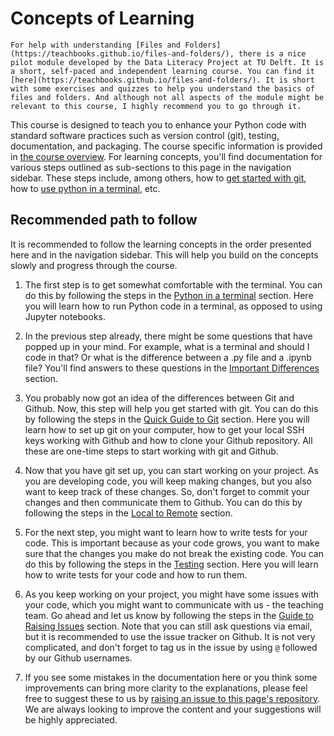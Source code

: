 # Concepts of Learning

```{note}
For help with understanding [Files and Folders](https://teachbooks.github.io/files-and-folders/), there is a nice pilot module developed by the Data Literacy Project at TU Delft. It is a short, self-paced and independent learning course. You can find it [here](https://teachbooks.github.io/files-and-folders/). It is short with some exercises and quizzes to help you understand the basics of files and folders. And although not all aspects of the module might be relevant to this course, I highly recommend you to go through it.
```

This course is designed to teach you to enhance your Python code with standard software practices such as version control (git), testing, documentation, and packaging. The course specific information is provided in [the course overview](../course/overview.md). For learning concepts, you'll find documentation for various steps outlined as sub-sections to this page in the navigation sidebar. These steps include, among others, how to [get started with git](quick-guide-to-git.md), how to [use python in a terminal](python-in-a-terminal.md), etc. 

## Recommended path to follow

It is recommended to follow the learning concepts in the order presented here and in the navigation sidebar. This will help you build on the concepts slowly and progress through the course.

1. The first step is to get somewhat comfortable with the terminal. You can do this by following the steps in the [Python in a terminal](python-in-a-terminal.md) section. Here you will learn how to run Python code in a terminal, as opposed to using Jupyter notebooks.

2. In the previous step already, there might be some questions that have popped up in your mind. For example, what is a terminal and should I code in that? Or what is the difference between a .py file and a .ipynb file? You'll find answers to these questions in the [Important Differences](important-differences.md) section.

3. You probably now got an idea of the differences between Git and Github. Now, this step will help you get started with git. You can do this by following the steps in the [Quick Guide to Git](quick-guide-to-git.md) section. Here you will learn how to set up git on your computer, how to get your local SSH keys working with Github and how to clone your Github repository. All these are one-time steps to start working with git and Github.

4. Now that you have git set up, you can start working on your project. As you are developing code, you will keep making changes, but you also want to keep track of these changes. So, don't forget to commit your changes and then communicate them to Github. You can do this by following the steps in the [Local to Remote](local-to-remote.md) section.

5. For the next step, you might want to learn how to write tests for your code. This is important because as your code grows, you want to make sure that the changes you make do not break the existing code. You can do this by following the steps in the [Testing](testing.md) section. Here you will learn how to write tests for your code and how to run them.

6. As you keep working on your project, you might have some issues with your code, which you might want to communicate with us - the teaching team. Go ahead and let us know by following the steps in the [Guide to Raising Issues](guide-to-raising-issues.md) section. Note that you can still ask questions via email, but it is recommended to use the issue tracker on Github. It is not very complicated, and don't forget to tag us in the issue by using `@` followed by our Github usernames.

7. If you see some mistakes in the documentation here or you think some improvements can bring more clarity to the explanations, please feel free to suggest these to us by [raising an issue to this page's repository](https://github.com/Geet-George/test-doc-pack/issues/new/choose). We are always looking to improve the content and your suggestions will be highly appreciated.